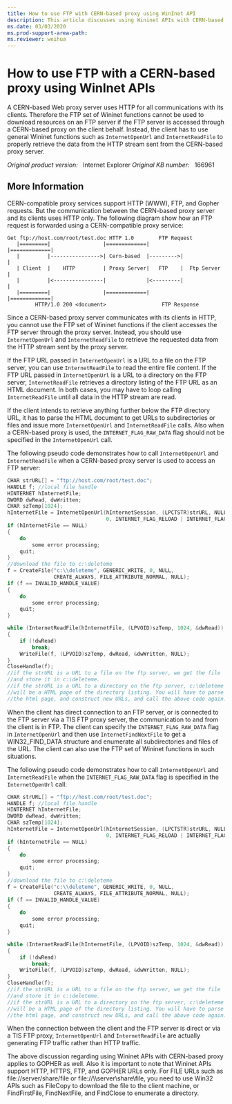 ```yaml
---
title: How to use FTP with CERN-based proxy using WinInet API
description: This article discusses using Wininet APIs with CERN-based Web proxy to retrieve data via FTP.
ms.date: 03/03/2020
ms.prod-support-area-path: 
ms.reviewer: weihua
---
```

# How to use FTP with a CERN-based proxy using WinInet APIs

A CERN-based Web proxy server uses HTTP for all communications with its clients. Therefore the FTP set of Wininet functions cannot be used to download resources on an FTP server if the FTP server is accessed through a CERN-based proxy on the client behalf. Instead, the client has to use general Wininet functions such as `InternetOpenUrl` and `InternetReadFile` to properly retrieve the data from the HTTP stream sent from the CERN-based proxy server.

_Original product version:_ &nbsp; Internet Explorer 
_Original KB number:_ &nbsp; 166961

## More Information

CERN-compatible proxy services support HTTP (WWW), FTP, and Gopher requests. But the communication between the CERN-based proxy server and its clients uses HTTP only. The following diagram show how an FTP request is forwarded using a CERN-compatible proxy service:

```console
Get ftp://host.com/root/test.doc HTTP 1.0        FTP Request
   |=========|                 |=============|          |=============|
   |         |---------------->| Cern-based  |--------->|             |
   | Client  |    HTTP         | Proxy Server|   FTP    |  Ftp Server |
   |         |<----------------|             |<---------|             |
   |=========|                 |=============|          |=============|
         HTTP/1.0 200 <document>                  FTP Response
```

Since a CERN-based proxy server communicates with its clients in HTTP, you cannot use the FTP set of Wininet functions if the client accesses the FTP server through the proxy server. Instead, you should use `InternetOpenUrl` and `InternetReadFile` to retrieve the requested data from the HTTP stream sent by the proxy server.

If the FTP URL passed in `InternetOpenUrl` is a URL to a file on the FTP server, you can use `InternetReadFile` to read the entire file content. If the FTP URL passed in `InternetOpenUrl` is a URL to a directory on the FTP server, `InternetReadFile` retrieves a directory listing of the FTP URL as an HTML document. In both cases, you may have to loop calling `InternetReadFile` until all data in the HTTP stream are read.

If the client intends to retrieve anything further below the FTP directory URL, it has to parse the HTML document to get URLs to subdirectories or files and issue more `InternetOpenUrl` and `InternetReadFile` calls. Also when a CERN-based proxy is used, the `INTERNET_FLAG_RAW_DATA` flag should not be specified in the `InternetOpenUrl` call.

The following pseudo code demonstrates how to call `InternetOpenUrl` and `InternetReadFile` when a CERN-based proxy server is used to access an FTP server:

```cpp
CHAR strURL[] = "ftp://host.com/root/test.doc";
HANDLE f; //local file handle
HINTERNET hInternetFile;
DWORD dwRead, dwWritten;
CHAR szTemp[1024];
hInternetFile = InternetOpenUrl(hInternetSession, (LPCTSTR)strURL, NULL,
                                0, INTERNET_FLAG_RELOAD | INTERNET_FLAG_DONT_CACHE, 0);
if (hInternetFile == NULL)
{
    do
        some error processing;
    quit;
}
//download the file to c:\deleteme
f = CreateFile("c:\\deleteme", GENERIC_WRITE, 0, NULL,
               CREATE_ALWAYS, FILE_ATTRIBUTE_NORMAL, NULL);
if (f == INVALID_HANDLE_VALUE)
{
    do
        some error processing;
    quit;
}

while (InternetReadFile(hInternetFile, (LPVOID)szTemp, 1024, &dwRead))
{
    if (!dwRead)
        break;
    WriteFile(f, (LPVOID)szTemp, dwRead, &dwWritten, NULL);
}
CloseHandle(f);
//if the strURL is a URL to a file on the ftp server, we get the file
//and store it in c:\deleteme.
//if the strURL is a URL to a directory on the ftp server, c:\deleteme
//will be a HTML page of the directory listing. You will have to parse
//the html page, and construct new URLs, and call the above code again.
```

When the client has direct connection to an FTP server, or is connected to the FTP server via a TIS FTP proxy server, the communication to and from the client is in FTP. The client can specify the `INTERNET_FLAG_RAW_DATA` flag in `InternetOpenUrl` and then use `InternetFindNextFile` to get a WIN32_FIND_DATA structure and enumerate all subdirectories and files of the URL. The client can also use the FTP set of Wininet functions in such situations.

The following pseudo code demonstrates how to call `InternetOpenUrl` and `InternetReadFile` when the `INTERNET_FLAG_RAW_DATA` flag is specified in the `InternetOpenUrl` call:

```cpp
CHAR strURL[] = "ftp://host.com/root/test.doc";
HANDLE f; //local file handle
HINTERNET hInternetFile;
DWORD dwRead, dwWritten;
CHAR szTemp[1024];
hInternetFile = InternetOpenUrl(hInternetSession, (LPCTSTR)strURL, NULL,
                                0, INTERNET_FLAG_RELOAD | INTERNET_FLAG_DONT_CACHE, 0);
if (hInternetFile == NULL)
{
    do
        some error processing;
    quit;
}
//download the file to c:\deleteme
f = CreateFile("c:\\deleteme", GENERIC_WRITE, 0, NULL,
               CREATE_ALWAYS, FILE_ATTRIBUTE_NORMAL, NULL);
if (f == INVALID_HANDLE_VALUE)
{
    do
        some error processing;
    quit;
}

while (InternetReadFile(hInternetFile, (LPVOID)szTemp, 1024, &dwRead))
{
    if (!dwRead)
        break;
    WriteFile(f, (LPVOID)szTemp, dwRead, &dwWritten, NULL);
}
CloseHandle(f);
//if the strURL is a URL to a file on the ftp server, we get the file
//and store it in c:\deleteme.
//if the strURL is a URL to a directory on the ftp server, c:\deleteme
//will be a HTML page of the directory listing. You will have to parse
//the html page, and construct new URLs, and call the above code again.
```

When the connection between the client and the FTP server is direct or via a TIS FTP proxy, `InternetOpenUrl` and `InternetReadFile` are actually generating FTP traffic rather than HTTP traffic.

The above discussion regarding using Wininet APIs with CERN-based proxy applies to GOPHER as well. Also it is important to note that Wininet APIs support HTTP, HTTPS, FTP, and GOPHER URLs only. For FILE URLs such as file://server/share/file or file://\\\server\share\file, you need to use Win32 APIs such as FileCopy to download the file to the client machine, or FindFirstFile, FindNextFile, and FindClose to enumerate a directory.
